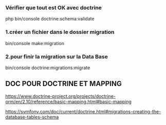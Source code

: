 ### Vérifier que tout est OK avec doctrine

php bin/console doctrine:schema:validate


### 1.créer un fichier dans le dossier migration

bin/console make:migration

### 2.pour finir la migration sur la Data Base

bin/console doctrine:migrations:migrate

## DOC POUR DOCTRINE ET MAPPING

https://www.doctrine-project.org/projects/doctrine-orm/en/2.10/reference/basic-mapping.html#basic-mapping

https://symfony.com/doc/current/doctrine.html#migrations-creating-the-database-tables-schema